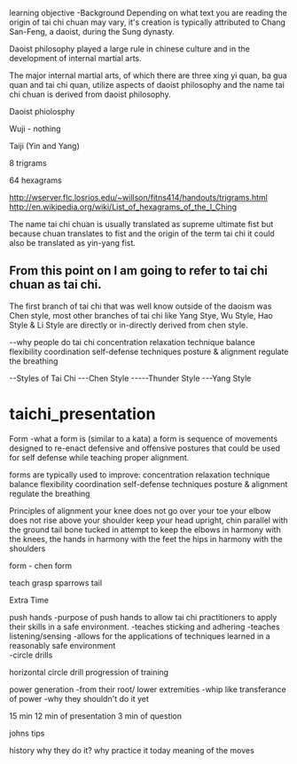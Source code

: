 learning objective
-Background
Depending on what text you are reading the origin of tai chi chuan may vary, it's creation
is typically attributed to Chang San-Feng, a daoist, during the Sung dynasty.

Daoist philosophy played a large rule in chinese culture and in the development of
internal martial arts.

The major internal martial arts, of which there are three xing yi quan, ba gua quan
and tai chi quan, utilize aspects of daoist philosophy and the name tai chi chuan is
derived from daoist philosophy.

Daoist phiolosphy

Wuji - nothing

Taiji (Yin and Yang)

8 trigrams

64 hexagrams

http://wserver.flc.losrios.edu/~willson/fitns414/handouts/trigrams.html
http://en.wikipedia.org/wiki/List_of_hexagrams_of_the_I_Ching

The name tai chi chuan is usually translated as supreme ultimate fist but because chuan translates to fist and the origin of the term tai chi
it could also be translated as yin-yang fist.

From this point on I am going to refer to tai chi chuan as tai chi.
-----------

The first branch of tai chi that was well know outside of the daoism was Chen style, most other branches
of tai chi like Yang Stye, Wu Style, Hao Style & Li Style are directly or in-directly derived from
chen style.



--why people do tai chi
    concentration
    relaxation
    technique
    balance
    flexibility
    coordination
    self-defense techniques
    posture & alignment
    regulate the breathing


--Styles of Tai Chi
---Chen Style
-----Thunder Style
---Yang Style

# taichi_presentation

Form
-what a form is (similar to a kata)
a form is sequence of movements designed to re-enact defensive and offensive
postures that could be used for self defense while teaching proper alignment.

forms are typically used to improve:
  concentration
  relaxation
  technique
  balance
  flexibility
  coordination
  self-defense techniques
  posture & alignment
  regulate the breathing

Principles of alignment
  your knee does not go over your toe
  your elbow does not rise above your shoulder
  keep your head upright, chin parallel with the ground
  tail bone tucked in
  attempt to keep the elbows in harmony with the knees, the hands in harmony with the feet
  the hips in harmony with the shoulders




form - chen form

teach grasp sparrows tail

Extra Time

push hands
-purpose of push hands
to allow tai chi practitioners to apply their skills in a safe environment.
  -teaches sticking and adhering
  -teaches listening/sensing
  -allows for the applications of techniques learned in a reasonably safe environment  
-circle drills

horizontal circle drill
progression of training

power generation
-from their root/ lower extremities
-whip like transferance of power
-why they shouldn't do it yet



15 min 12 min of presentation 3 min of question


johns tips

history
why they do it? why practice it today
meaning of the moves
